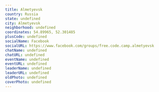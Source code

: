 ```yaml
---
title: Almetyevsk
country: Russia
state: undefined
city: Almetyevsk
neighborhood: undefined
coordinates: 54.89965, 52.301485
plusCode: undefined
socialName: Facebook
socialURL: https://www.facebook.com/groups/free.code.camp.almetyevsk
chatName: undefined
chatURL: undefined
eventName: undefined
eventURL: undefined
leaderName: undefined
leaderURL: undefined
oldPhoto: undefined
coverPhoto: undefined
---
```

